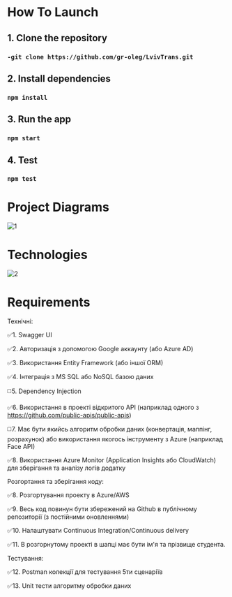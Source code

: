 # How To Launch
## 1. Clone the repository

### `-git clone https://github.com/gr-oleg/LvivTrans.git`

## 2. Install dependencies

### `npm install`

## 3. Run the app

### `npm start`

## 4. Test

### `npm test`

# Project Diagrams

![1](https://github.com/gr-oleg/LvivTrans/assets/67430598/afc6cc6f-e0cb-42aa-9c4d-7669f8ca7717)


# Technologies
![2](https://github.com/gr-oleg/LvivTrans/assets/67430598/5eac179d-d7b5-4c7f-b861-f5e7e45956ba)


# Requirements


Технічні:

✅1. Swagger UI

✅2. Авторизація з допомогою Google аккаунту (або Azure AD)

✅3. Використання Entity Framework (або іншої ORM)

✅4. Інтеграція з MS SQL або NoSQL базою даних

◻️5. Dependency Injection

✅6. Використання в проекті відкритого API (наприклад одного з https://github.com/public-apis/public-apis)

◻️7. Має бути якийсь алгоритм обробки даних (конвертація, маппінг, розрахунок) або використання якогось інструменту з Azure (наприклад Face API)

✅8. Використання Azure Monitor (Application Insights або CloudWatch) для зберігання та аналізу логів додатку


Розгортання та зберігання коду:

✅8. Розгортування проекту в Azure/AWS

✅9. Весь код повинун бути збережений на Github в публічному репозиторії (з постійними оновленнями)

✅10. Налаштувати Continuous Integration/Continuous delivery

✅11. В розгорнутому проекті в шапці має бути ім'я та прізвище студента.


Тестування:

✅12. Postman колекції для тестування 5ти сценаріїв

✅13. Unit тести алгоритму обробки даних
#####
